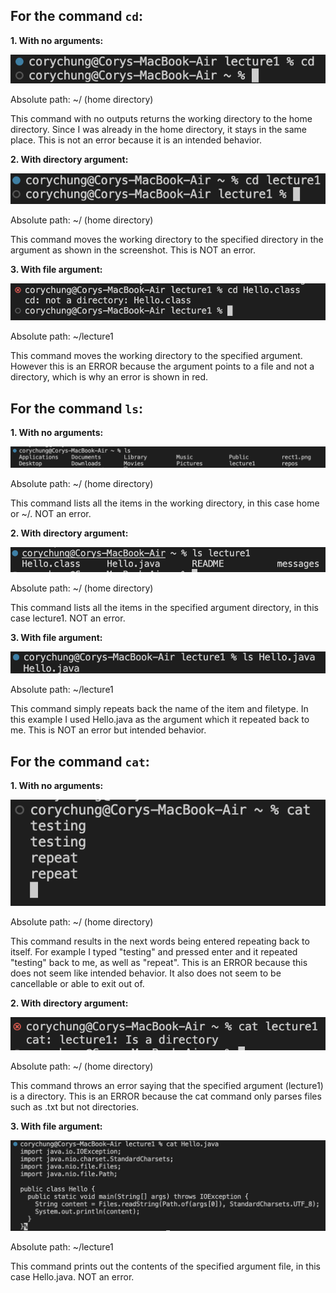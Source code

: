 

## For the command `cd`:

**1. With no arguments:**
   
![Image](cd-none.png)

Absolute path: ~/ (home directory)

This command with no outputs returns the working directory to the home directory. Since I was already in the home directory, it stays in the same place. This is not an error because it is an intended behavior.

**2. With directory argument:**

![Image](cd-dir.png)

Absolute path: ~/ (home directory)

This command moves the working directory to the specified directory in the argument as shown in the screenshot. This is NOT an error.

**3. With file argument:**

![Image](cd-file.png)

Absolute path: ~/lecture1

This command moves the working directory to the specified argument. However this is an ERROR because the argument points to a file and not a directory, which is why an error is shown in red.
  
## For the command `ls`:

**1. With no arguments:**
   
![Image](ls-none.png)

Absolute path: ~/ (home directory)

This command lists all the items in the working directory, in this case home or ~/. NOT an error.

**2. With directory argument:**

![Image](ls-dir.png)

Absolute path: ~/ (home directory)

This command lists all the items in the specified argument directory, in this case lecture1. NOT an error.

**3. With file argument:**

![Image](ls-file.png)

Absolute path: ~/lecture1

This command simply repeats back the name of the item and filetype. In this example I used Hello.java as the argument which it repeated back to me. This is NOT an error but intended behavior.

## For the command `cat`:

**1. With no arguments:**
   
![Image](cat-none.png)

Absolute path: ~/ (home directory)

This command results in the next words being entered repeating back to itself. For example I typed "testing" and pressed enter and it repeated "testing" back to me, as well as "repeat". This is an ERROR because this does not seem like intended behavior. It also does not seem to be cancellable or able to exit out of.

**2. With directory argument:**

![Image](cat-dir.png)

Absolute path: ~/ (home directory)

This command throws an error saying that the specified argument (lecture1) is a directory. This is an ERROR because the cat command only parses files such as .txt but not directories.

**3. With file argument:**

![Image](cat-file.png)

Absolute path: ~/lecture1

This command prints out the contents of the specified argument file, in this case Hello.java. NOT an error.  

